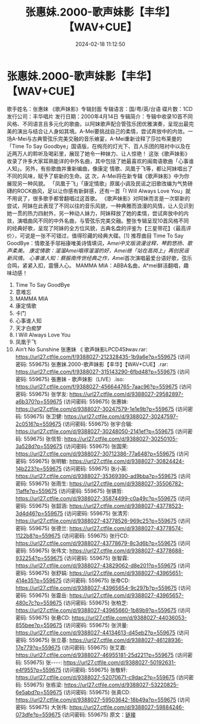 ﻿---
title: 张惠妹.2000-歌声妹影【丰华】【WAV+CUE】
date: 2024-02-18 11:12:50
categories: WAV车载音乐、镜像
tags: 华语中文
---
# 张惠妹.2000-歌声妹影【丰华】【WAV+CUE】

歌手姓名：张惠妹
《歌声妹影》专辑封面
专辑语言：国/粤/英/台语
碟片数：1CD
发行公司：丰华唱片
发行日期：2000年4月14日
专辑简介：专辑中收录10首不同风格、不同语言且多元化的歌曲，以阿妹歌声配合管弦乐团优雅演奏，呈现出最完美的演出与结合让人身如其境。A-Mei要挑战自己的柔情，尝试奔放中的内敛。一场A-Mei与古典管弦乐完美交融的音乐飨宴，A-Mei重新诠释了莎拉布莱曼的
「Time To Say
Goodbye」国语版，在绚亮的灯光下、百人乐团的陪衬中以及在近两万人的聆听及喝彩里，展现了她令一种妹力、让人惊艳！
这张《歌声妹影》收录了许多大家耳熟能详的中外名曲，其中包括了她最喜欢的闽南语歌曲「心事谁人知」。另外，有些歌曲并重新编曲，像康定
情歌、凤凰于飞等，都让阿妹唱出了不同的风味，赋予了崭新的生命。这 次，A-Mei将在新专辑《歌声妹影》中为你展现另一种风貌。
「凤凰于飞」「康定情歌」原属小调及民谣之旧歌改编为气势磅礴的ROCK曲风，足以让你感有新鲜感，还有一首「I Will
Always Love You」就不用说了，很多歌手都曾翻唱过这首歌。
《歌声妹影》对阿妹而言是一次崭新的尝试，阿妹在此表现了不同以往的音乐风貌，一种典雅而浪漫的风情，让人见识到她一贯的热力四射外，另一种动人妹力，阿妹释放了她的柔情，尝试奔放中的内敛，演唱曲风不同的中外名曲，与管弦乐完美交融。整张专辑呈现10首风格不同的经典好歌，呈现了阿妹的全方位风貌，古典名盘的评鉴为【三星带花】〈最高评价〉，可说是一张不可错过，值得珍藏的经典大碟。[1]
推荐曲目
Time To Say GoodBye：情歌圣手邬裕康唯美诗情填词，A*mei中文版浪漫诠释，琴韵悠扬、歌声柔美。
康定情歌：溜溜Amei唱得溜溜的好，Amei继「站在高岗上」再创民谣新风情。
心事谁人知：蔡振南传世经典之作，A*mei首次演唱最爱台语好歌，弦乐合鸣，紧紧入扣，震慑人心。
MAMMA MIA：ABBA名曲，A*mei鲜活翻唱，趣味动感！
01. Time To Say GoodBye
02. 意难忘
03. MAMMA MIA
04. 康定情歌
05. 卡门
06. 心事谁人知
07. 天才白痴梦
08. I Will Always Love You
09. 凤凰于飞
10. Ain’t No Sunshine
张惠妹 《 歌声妹影LPCD45》wav.rar: https://url27.ctfile.com/f/9388027-212328435-1b9a6e?p=559675
(访问密码: 559675)
张惠妹.2000-歌声妹影【丰华】【WAV+CUE】.rar: https://url27.ctfile.com/f/9388027-315143290-6fbd48?p=559675
(访问密码: 559675)
張惠妹 - 歌声妹影（LIVE）.iso: https://url27.ctfile.com/f/9388027-456644765-7aac96?p=559675
(访问密码: 559675)
张学友: https://url27.ctfile.com/d/9388027-29582897-a6b370?p=559675
(访问密码: 559675)
张惠妹: https://url27.ctfile.com/d/9388027-30247579-1e1e9b?p=559675
(访问密码: 559675)
张卫健: https://url27.ctfile.com/d/9388027-30247597-2c0516?p=559675
(访问密码: 559675)
张宇合辑: https://url27.ctfile.com/d/9388027-30248050-2141ef?p=559675
(访问密码: 559675)
张信哲: https://url27.ctfile.com/d/9388027-30250105-3a528d?p=559675
(访问密码: 559675)
张国荣: https://url27.ctfile.com/d/9388027-30712386-77a648?p=559675
(访问密码: 559675)
张明敏: https://url27.ctfile.com/d/9388027-30824424-14b223?p=559675
(访问密码: 559675)
张小英: https://url27.ctfile.com/d/9388027-35369390-ad9bba?p=559675
(访问密码: 559675)
张雨生: https://url27.ctfile.com/d/9388027-35506782-11affe?p=559675
(访问密码: 559675)
张镐哲: https://url27.ctfile.com/d/9388027-35874499-c0a49c?p=559675
(访问密码: 559675)
张韶涵: https://url27.ctfile.com/d/9388027-43778523-3d4d46?p=559675
(访问密码: 559675)
张清芳: https://url27.ctfile.com/d/9388027-43778526-969c25?p=559675
(访问密码: 559675)
张德兰: https://url27.ctfile.com/d/9388027-43778574-1122b8?p=559675
(访问密码: 559675)
张行CD: https://url27.ctfile.com/d/9388027-43778679-8c3d6b?p=559675
(访问密码: 559675)
张伟文: https://url27.ctfile.com/d/9388027-43778688-932254?p=559675
(访问密码: 559675)
张智霖: https://url27.ctfile.com/d/9388027-43829062-d8e201?p=559675
(访问密码: 559675)
张舒娟: https://url27.ctfile.com/d/9388027-43965651-414e35?p=559675
(访问密码: 559675)
张帝CD: https://url27.ctfile.com/d/9388027-43965654-9c297b?p=559675
(访问密码: 559675)
张震岳: https://url27.ctfile.com/d/9388027-43965657-480c7c?p=559675
(访问密码: 559675)
张柏芝: https://url27.ctfile.com/d/9388027-43965660-1b89b9?p=559675
(访问密码: 559675)
张悬CD: https://url27.ctfile.com/d/9388027-44036053-855bee?p=559675
(访问密码: 559675)
张洪量: https://url27.ctfile.com/d/9388027-44134613-d45eb2?p=559675
(访问密码: 559675)
张立基: https://url27.ctfile.com/d/9388027-46128936-17e779?p=559675
(访问密码: 559675)
张艾嘉: https://url27.ctfile.com/d/9388027-46955181-25d221?p=559675
(访问密码: 559675)
张----: https://url27.ctfile.com/d/9388027-50192631-e4f955?p=559675
(访问密码: 559675)
张敬轩: https://url27.ctfile.com/d/9388027-52070671-c9dac2?p=559675
(访问密码: 559675)
张栋梁: https://url27.ctfile.com/d/9388027-53220825-6e5abd?p=559675
(访问密码: 559675)
张真CD: https://url27.ctfile.com/d/9388027-59503642-18b49a?p=559675
(访问密码: 559675)
大张伟: https://url27.ctfile.com/d/9388027-59884246-073dfe?p=559675
(访问密码: 559675)
原文：[链接](https://blog.sina.com.cn/s/blog_1647c7e76010314h1.html)